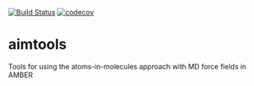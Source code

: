 [![Build Status](https://travis-ci.org/nhenriksen/aimtools.svg?branch=master)](https://travis-ci.org/nhenriksen/aimtools) [![codecov](https://codecov.io/gh/nhenriksen/aimtools/branch/master/graph/badge.svg)](https://codecov.io/gh/nhenriksen/aimtools)
# aimtools
Tools for using the atoms-in-molecules approach with MD force fields in AMBER

